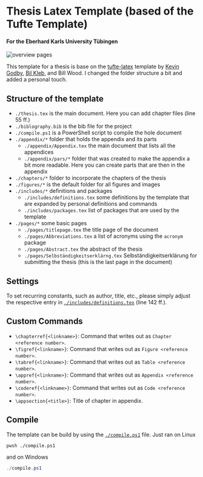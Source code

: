 # Thesis Latex Template (based of the Tufte Template)
#### For the Eberhard Karls University Tübingen
![overview pages](./assets/overviewpages.png)

This template for a thesis is base on the [tufte-latex](https://github.com/Tufte-LaTeX/tufte-latex) template by [Kevin Godby](https://github.com/godbyk), [Bil Kleb](https://github.com/kleb), and Bill Wood. I changed the folder structure a bit and added a personal touch.

## Structure of the template
 - `./thesis.tex` is the main document. Here you can add chapter files (line 55 ff.)
 - `./biblography.bib` is the bib file for the project
 - `./compile.ps1` is a PowerShell script to compile the hole document
 - `./appendix/*` folder that holds the appendix and its parts
    - `./appendix/Appendix.tex` the main document that lists all the appendices
    - `./appendix/pars/*` folder that was created to make the appendix a bit more readable. Here you can create parts that are then in the appendix
 - `./chapters/*` folder to incorporate the chapters of the thesis
 - `./figures/*` is the default folder for all figures and images
 - `./includes/*` definitions and packages
    - `./includes/definitions.tex` some definitions by the template that are expanded by personal definitions and commands
    - `./includes/packages.tex` list of packages that are used by the template
 - `./pages/*` some basic pages
    - `./pages/titlepage.tex` the title page of the document
    - `./pages/Abbreviations.tex` a list of acronyms using the `acronym` package
    - `./pages/Abstract.tex` the abstract of the thesis
    - `./pages/Selbständigkeitserklärng.tex` Selbständigkeitserklärung for submitting the thesis (this is the last page in the document)

## Settings
To set recurring constants, such as author, title, etc., please simply adjust the respective entry in [`./includes/definitions.tex`](./includes/definitions.tex) (line 142 ff.).

## Custom Commands
- `\chapterref{<linkname>}`: Command that writes out as `Chapter <reference number>`.
- `\figref{<linkname>}`: Command that writes out as `Figure <reference number>`.
- `\tabref{<linkname>}`: Command that writes out as `Table <reference number>`.
- `\appref{<linkname>}`: Command that writes out as `Appendix <reference number>`.
- `\coderef{<linkname>}`: Command that writes out as `Code <reference number>`.
- `\appsection{<title>}`: Title of chapter in appendix.



## Compile
The template can be build by using the [`./compile.ps1`](./compile.ps1) file.
Just ran on Linux
```shell
pwsh ./compile.ps1
```
and on Windows
```powershell
./compile.ps1
```